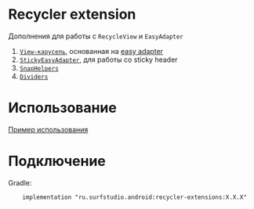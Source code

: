 # Recycler extension

Дополнения для работы с `RecycleView` и `EasyAdapter`

1. [`View-карусель`][carousel], основанная на [easy adapter](../easyadapter/README.md)
2. [`StickyEasyAdapter`][sticky], для работы со sticky header
3. [`SnapHelpers`][snap]
4. [`Dividers`][divider]

# Использование
[Пример использования](../recycler-extension-sample)

# Подключение
Gradle:
```
    implementation "ru.surfstudio.android:recycler-extensions:X.X.X"
```


[carousel]: src/main/java/ru/surfstudio/android/recycler/extension/CarouselView.kt
[sticky]: src/main/java/ru/surfstudio/android/recycler/extension/sticky/StickyEasyAdapter.kt
[snap]: src/main/java/ru/surfstudio/android/recycler/extension/snaphelper
[divider]: src/main/java/ru/surfstudio/android/recycler/extension/divider/DividerItemDecoration.java